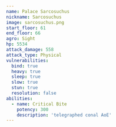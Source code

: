 ```yaml
---
name: Palace Sarcosuchus
nickname: Sarcosuchus
image: sarcosuchus.png
start_floor: 61
end_floor: 66
agro: Sight
hp: 5534
attack_damage: 558
attack_type: Physical
vulnerabilities:
  bind: true
  heavy: true
  sleep: true
  slow: true
  stun: true
  resolution: false
abilities:
  - name: Critical Bite
    potency: 300
    description: 'telegraphed conal AoE'
---
```

